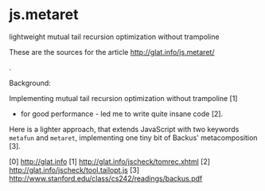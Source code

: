 js.metaret
==========

lightweight mutual tail recursion optimization without trampoline

These are the sources for the article http://glat.info/js.metaret/

.

Background:

Implementing mutual tail recursion optimization without trampoline [1]
- for good performance - led me to write quite insane code [2].

Here is a lighter approach, that extends JavaScript with two keywords
`metafun` and `metaret`, implementing one tiny bit of Backus'
metacomposition [3].

[0] http://glat.info
[1] http://glat.info/jscheck/tomrec.xhtml
[2] http://glat.info/jscheck/tool.tailopt.js
[3] http://www.stanford.edu/class/cs242/readings/backus.pdf
